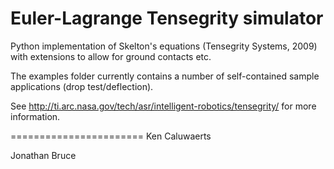 Euler-Lagrange Tensegrity simulator
=======================

Python implementation of Skelton's equations (Tensegrity Systems, 2009) with extensions to allow for ground contacts etc.

The examples folder currently contains a number of self-contained sample applications (drop test/deflection).

See http://ti.arc.nasa.gov/tech/asr/intelligent-robotics/tensegrity/ for more information.

=======================
Ken Caluwaerts 

Jonathan Bruce 


